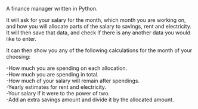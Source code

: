 A finance manager written in Python.

It will ask for your salary for the month, which month you are working on, and how you will allocate parts of the salary to savings, rent and electricity.
It will then save that data, and check if there is any another data you would like to enter.

It can then show you any of the following calculations for the month of your choosing:

-How much you are spending on each allocation.\
-How much you are spending in total.\
-How much of your salary will remain after spendings.\
-Yearly estimates for rent and electricity.\
-Your salary if it were to the power of two.\
-Add an extra savings amount and divide it by the allocated amount.
